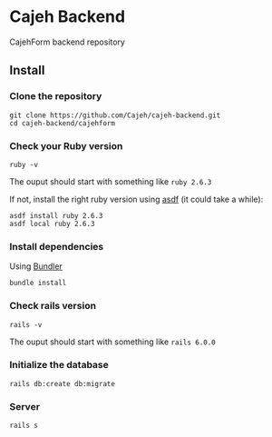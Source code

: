

# Cajeh Backend
CajehForm backend repository
## Install

### Clone the repository

```shell
git clone https://github.com/Cajeh/cajeh-backend.git
cd cajeh-backend/cajehform
```

### Check your Ruby version

```shell
ruby -v
```

The ouput should start with something like `ruby 2.6.3`

If not, install the right ruby version using [asdf](https://github.com/asdf-vm/asdf) (it could take a while):

```shell
asdf install ruby 2.6.3
asdf local ruby 2.6.3
```

### Install dependencies

Using [Bundler](https://github.com/bundler/bundler)

```shell
bundle install
```
### Check rails version
```shell
rails -v
```
The ouput should start with something like
`rails 6.0.0`

### Initialize the database

```shell
rails db:create db:migrate
```

### Server

```shell
rails s
```
